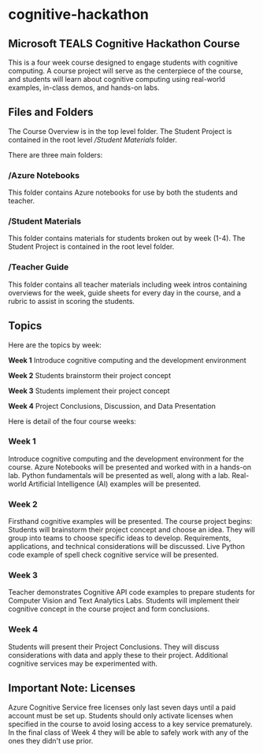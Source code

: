 # cognitive-hackathon
## Microsoft TEALS Cognitive Hackathon Course

This is a four week course designed to engage students with cognitive computing. A course project will serve as the centerpiece of the course, and students will learn about cognitive computing using real-world examples, in-class demos, and hands-on labs.

## Files and Folders 
The Course Overview is in the top level folder.
The Student Project is contained in the root level */Student Materials* folder.

There are three main folders:

### /Azure Notebooks
This folder contains Azure notebooks for use by both the students and teacher.


### /Student Materials
This folder contains materials for students broken out by week (1-4). The Student Project is contained in the root level folder.


### /Teacher Guide
This folder contains all teacher materials including week intros containing overviews for the week, guide sheets for every day in the course, and a rubric to assist in scoring the students.

## Topics
Here are the topics by week:

**Week 1**  Introduce cognitive computing and the development environment

**Week 2**  Students brainstorm their project concept 

**Week 3**  Students implement their project concept 

**Week 4**  Project Conclusions, Discussion, and Data Presentation

Here is detail of the four course weeks:

### Week 1
Introduce cognitive computing and the development environment for the course. Azure Notebooks will be presented and worked with in a hands-on lab. Python fundamentals will be presented as well, along with a lab. Real-world Artificial Intelligence (AI) examples will be presented.

### Week 2
Firsthand cognitive examples will be presented. The course project begins: Students will brainstorm their project concept and choose an idea. They will group into teams to choose specific ideas to develop. Requirements, applications, and technical considerations will be discussed. Live Python code example of spell check cognitive service will be presented.

### Week 3
Teacher demonstrates Cognitive API code examples to prepare students for Computer Vision and Text Analytics Labs. Students will implement their cognitive concept in the course project and form conclusions.

### Week 4
Students will present their Project Conclusions. They will discuss considerations with data and apply these to their project. Additional cognitive services may be experimented with.


## Important Note: Licenses
Azure Cognitive Service free licenses only last seven days until a paid account must be set up. Students should only activate licenses when specified in the course to avoid losing access to a key service prematurely. In the final class of Week 4 they will be able to safely work with any of the ones they didn't use prior.